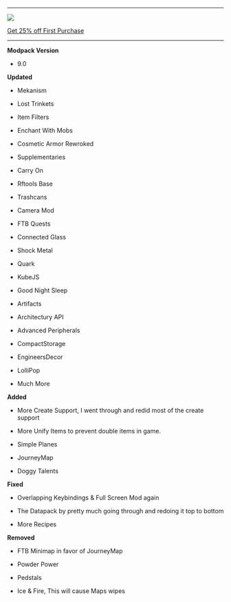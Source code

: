 ---------------------------------------------------------------------------------------------

![](https://www.bisecthosting.com/partners/custom-banners/22012cac-397d-406e-9f7e-c8fa8762c588.png "")

[Get 25% off First Purchase](https://bisecthosting.com/BedrockLegends "")


---------------------------------------------------------------------------------------------

**Modpack Version**

- 9.0


**Updated**

- Mekanism

- Lost Trinkets

- Item Filters

- Enchant With Mobs

- Cosmetic Armor Rewroked

- Supplementaries

- Carry On

- Rftools Base

- Trashcans

- Camera Mod

- FTB Quests

- Connected Glass

- Shock Metal

- Quark

- KubeJS

- Good Night Sleep

- Artifacts

- Architectury API

- Advanced Peripherals

- CompactStorage

- EngineersDecor

- LolliPop

- Much More


**Added**

- More Create Support, I went through and redid most of the create support

- More Unify Items to prevent double items in game.

- Simple Planes

- JourneyMap

- Doggy Talents

**Fixed**

- Overlapping Keybindings & Full Screen Mod again

- The Datapack by pretty much going through and redoing it top to bottom

- More Recipes

**Removed**

- FTB Minimap in favor of JourneyMap

- Powder Power

- Pedstals

- Ice & Fire, This will cause Maps wipes
